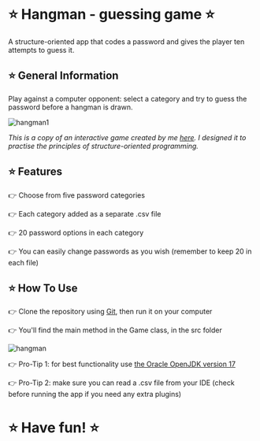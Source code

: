 # :star: Hangman - guessing game :star: 
A structure-oriented app that codes a password and gives the player ten attempts to guess it.  


## :star: General Information

Play against a computer opponent: select a category and try to guess the password before a hangman is drawn.  

![hangman1](https://github.com/AgnieszkaAureliaMarczak/Hangman/assets/139965402/26dfcc97-17cc-4b32-b908-f61445c0fb1a)  

*This is a copy of an interactive game created by me [here](https://github.com/AgnieszkaAureliaMarczak/Podstawy/blob/master/src/metody/Wisielec.java). 
I designed it to practise the principles of structure-oriented programming.*  

## :star: Features
:point_right: Choose from five password categories  

:point_right: Each category added as a separate .csv file  

:point_right: 20 password options in each category  

:point_right: You can easily change passwords as you wish (remember to keep 20 in each file)  


## :star: How To Use
:point_right: Clone the repository using [Git](https://git-scm.com/), then run it on your computer  

:point_right: You'll find the main method in the Game class, in the src folder  

![hangman](https://github.com/AgnieszkaAureliaMarczak/Hangman/assets/139965402/2edcd77d-7e4a-4759-af4d-b841ab4fc866)  


:point_right: Pro-Tip 1: for best functionality use [the Oracle OpenJDK version 17](https://www.oracle.com/pl/java/technologies/downloads/#java17)  

:point_right: Pro-Tip 2: make sure you can read a .csv file from your IDE (check before running the app if you need any extra plugins)  

# :star: Have fun! :star:

